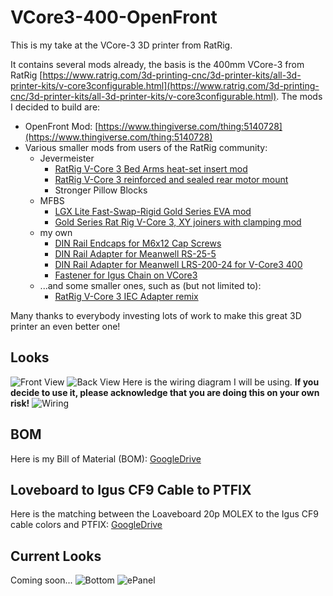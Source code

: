 # VCore3-400-OpenFront

This is my take at the VCore-3 3D printer from RatRig.

It contains several mods already, the basis is the 400mm VCore-3 from RatRig [https://www.ratrig.com/3d-printing-cnc/3d-printer-kits/all-3d-printer-kits/v-core3configurable.html](https://www.ratrig.com/3d-printing-cnc/3d-printer-kits/all-3d-printer-kits/v-core3configurable.html). The mods I decided to build are: 

* OpenFront Mod: [https://www.thingiverse.com/thing:5140728](https://www.thingiverse.com/thing:5140728)
* Various smaller mods from users of the RatRig community:
  * Jevermeister
    *  [RatRig V-Core 3 Bed Arms heat-set insert mod](https://www.prusaprinters.org/prints/145226-ratrig-v-core-3-bed-arms-heat-set-insert-mod)
    *  [RatRig V-Core 3 reinforced and sealed rear motor mount](https://www.printables.com/model/158467-ratrig-v-core-3-reinforced-and-sealed-rear-motor-m)
    *  Stronger Pillow Blocks
  * MFBS
    * [LGX Lite Fast-Swap-Rigid Gold Series EVA mod](https://www.thingiverse.com/thing:5207408)
    * [Gold Series Rat Rig V-Core 3, XY joiners with clamping mod](https://www.thingiverse.com/thing:4947482)
  * my own
    * [DIN Rail Endcaps for M6x12 Cap Screws](https://www.printables.com/model/152627-din-rail-endcaps-for-m6x12-cap-screws)
    * [DIN Rail Adapter for Meanwell RS-25-5](https://www.printables.com/model/152624-din-rail-adapter-for-meanwell-rs-25-5)
    * [DIN Rail Adapter for Meanwell LRS-200-24 for V-Core3 400](https://www.printables.com/model/152620-din-rail-adapter-for-meanwell-lrs-200-24-for-v-cor)
    * [Fastener for Igus Chain on VCore3](https://www.printables.com/model/145317-fastener-for-igus-chain-on-vcore3)
  * ...and some smaller ones, such as (but not limited to):
    * [RatRig V-Core 3 IEC Adapter remix](https://www.printables.com/model/137719-ratrig-v-core-3-iec-adapter-remix)

Many thanks to everybody investing lots of work to make this great 3D printer an even better one!

## Looks
![Front View](pics/front.png)
![Back View](pics/back.png)
Here is the wiring diagram I will be using. **If you decide to use it, please acknowledge that you are doing this on your own risk!**
![Wiring](wiring/VCore3_wiring.drawio.png)

## BOM
Here is my Bill of Material (BOM): [GoogleDrive](https://docs.google.com/spreadsheets/d/1t07DfJ-j9_pQZ918qX5IQbVI45c6goUu2t6Ui3eUhBY/edit?usp=sharing)

## Loveboard to Igus CF9 Cable to PTFIX 
Here is the matching between the Loaveboard 20p MOLEX to the Igus CF9 cable colors and PTFIX: [GoogleDrive](https://docs.google.com/spreadsheets/d/14HSkR9IJcxvyp0iN5hX_ws5Iole1--FCSVv5XQ0tlTc/edit?usp=sharing)

## Current Looks
Coming soon...
![Bottom](pics/bottom.jpg)
![ePanel](pics/e-panel.jpg)
